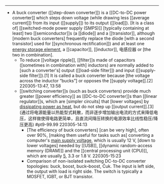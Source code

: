 - ---
- A buck converter ([[step-down converter]]) is a [[DC-to-DC power converter]] which steps down voltage (while drawing less [[average current]]) from its input ([[supply]]) to its output ([[load]]). [It is a class of] [[switched-mode power supply (SMPS)]] [typically containing at least] two [[semiconductor]]s (a [[diode]] and a [[transistor]], although [modern buck converters] frequently replace the diode [with a second transistor] used for [[synchronous rectification]]) and at least one [energy storage element](((1Zp-anqkQ))), a [[capacitor]], [[inductor]], 电感应器 or [the two in combination]. 
    - To reduce [[voltage ripple]], [[filter]]s made of capacitors ([sometimes in combination with] inductors) are normally added to [such a converter's] output ([[load-side filter]]) and input ([[supply-side filter]]).[1] It is called a buck converter because [the voltage across the inductor “bucks”] or opposes the [[supply voltage]].[2]
220305-13:47, 13:58
    - [[switching converter]]s (such as buck converters) provide much greater [[power efficiency]] as [[DC-to-DC converter]]s than [[linear regulator]]s, which are [simpler circuits] that [lower voltages] by [dissipating power as heat](((60uEen3Dz))), but do not step up [[output current]].[3]
(通过将电源能量以热能型式耗散，而非逐步增加输出电流的方式来降低电压，这样做使得电路更简单，且直流间降压转换的电源效率比线性稳压/降压更高) #pt9-99.99
220305-14:13
        - [The efficiency of buck converters] [can be very high], often over 90%, [making them useful for tasks such as] converting a computer's [main supply voltage](((_zcFCeAHD))), which is usually 12 V, [down to lower voltages] needed by [[USB]], [[dynamic random-access memory (DRAM)]] and the [[central processing unit (CPU)]], which are usually [5](((2fMyYPLIH))), 3.3 or 1.8 V.
220305-15:23
        - Comparison of non-isolated switching DC-to-DC converter topologies: buck, boost, buck–boost, Ćuk. The input is left side, the output with load is right side. The switch is typically a MOSFET, IGBT, or BJT transistor.
